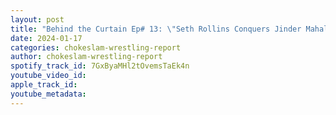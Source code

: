 ```yaml
---
layout: post
title: "Behind the Curtain Ep# 13: \"Seth Rollins Conquers Jinder Mahal: Was the injury worth it?\" "
date: 2024-01-17
categories: chokeslam-wrestling-report
author: chokeslam-wrestling-report
spotify_track_id: 7GxByaMHl2tOvemsTaEk4n
youtube_video_id: 
apple_track_id: 
youtube_metadata: 
---
```


